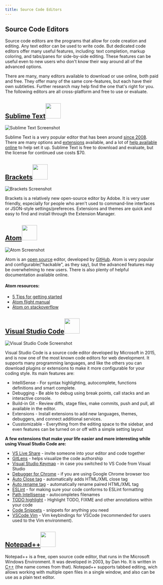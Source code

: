 ```yaml
---
title: Source Code Editors
---
```


## Source Code Editors

Source code editors are the programs that allow for code creation and editing. Any text editor can be used to write code. But dedicated code editors offer many useful features, including: text completion, markup coloring, and tabs/panes for side-by-side editing. These features can be useful even to new users who don't know their way around all of the advanced options.  

There are many, many editors available to download or use online, both paid and free. They offer many of the same core-features, but each have their own subtleties. Further research may help find the one that's right for you. The following editors are all cross-platform and free to use or evaluate.

## [Sublime Text](https://www.sublimetext.com/)<img src="https://i.imgur.com/3ALtws1.png" width="50px">
![Sublime Text Screenshot](https://i.imgur.com/Jk2aJod.png)

Sublime Text is a very popular editor that has been around [since 2008](https://www.sublimetext.com/blog/articles/one-point-oh). There are many options and [extensions](https://packagecontrol.io/search/sublime?sort=popularity) available, and a lot of [help available online](http://stackoverflow.com/search?q=sublime+text) to help set it up. Sublime Text is free to download and evaluate, but the license for continued use costs $70.

## [Brackets](http://brackets.io/)<img src="https://i.imgur.com/fassWYs.png" width="50px">
![Brackets Screenshot](https://i.imgur.com/H9mO8qS.jpg)

Brackets is a relatively new open-source editor by Adobe. It is very user friendly, especially for people who aren't used to command-line interfaces or JSON-style settings/prefereces. Extensions and themes are quick and easy to find and install through the Extension Manager.

## [Atom](https://atom.io/)<img src="https://i.imgur.com/woj5vPm.png" width="50px">
![Atom Screenshot](https://i.imgur.com/halOgkj.png)

Atom is an [open source](https://github.com/atom/atom) editor, developed by [GitHub](https://github.com/). Atom is very popular and configurable("hackable", as they say), but the advanced features may be overwhelming to new users. There is also plenty of helpful documentation available online.

#### Atom resources:
- [5 Tips for getting started](http://readwrite.com/2014/05/20/github-atom-5-tips-getting-started-tutorial-corey-johnson/)
- [Atom flight manual](http://flight-manual.atom.io)
- [Atom on stackoverflow](http://stackoverflow.com/search?q=atom)

## [Visual Studio Code](https://code.visualstudio.com/)<img src="https://i.imgur.com/b4vFsKa.png" width="50px">
![Visual Studio Code Screenshot](https://code.visualstudio.com/home/home-screenshot-mac-lg.png)

Visual Studio Code is a source code editor developed by Microsoft in 2015, and is now one of the most known code editors for web development. 
It supports many programming languages, and like the others you can download plugins or extensions to make it more configurable for your coding style.
Its main features are:
*   IntelliSense - For syntax highlighting, autocomplete, functions definitions and smart complete.
*   Debugging - Be able to debug using break points, call stacks and an interactive console.
*   Build-in Git - Review diffs, stage files, make commits, push and pull, all available in the editor.
*   Extensions - Install extensions to add new languages, themes, debuggers, and connect additional services.
*   Cusstomizable - Everything from the editing space to the sidebar, and even features can be turned on or off 
    with a simple setting layout

**A few extensions that make your life easier and more interesting while using Visual Studio Code are:**
- [VS Live Share](https://marketplace.visualstudio.com/items?itemName=MS-vsliveshare.vsliveshare) - invite someone into your editor and code together
- [GitLens](https://gitlens.amod.io/) - helps visualize the code authorship
- [Visual Studio Keymap](https://marketplace.visualstudio.com/items?itemName=ms-vscode.vs-keybindings) - in case you switched to VS Code from Visual Studio
- [Debugger for Chrome](https://marketplace.visualstudio.com/items?itemName=msjsdiag.debugger-for-chrome) - if you are using Google Chrome browser too
- [Auto Close tag](https://marketplace.visualstudio.com/items?itemName=formulahendry.auto-close-tag) - automatically adds HTML/XML close tag
- [Auto rename tag](https://marketplace.visualstudio.com/items?itemName=formulahendry.auto-rename-tag) - automatically rename paired HTML/XML tag
- [ESLint](https://marketplace.visualstudio.com/items?itemName=dbaeumer.vscode-eslint) - for making sure your code conforms to ESLint formatting
- [Path Intellisense](https://marketplace.visualstudio.com/items?itemName=christian-kohler.path-intellisense) - autocompletes filenames
- [TODO highlight](https://marketplace.visualstudio.com/items?itemName=wayou.vscode-todo-highlight) - Highlight TODO, FIXME and other annotations within your code
- [Code Snippets](https://marketplace.visualstudio.com/search?term=snippets&target=VSCode&category=All%20categories&sortBy=Relevance) - snippets for anything you need
- [VSCode Vim](https://marketplace.visualstudio.com/items?itemName=vscodevim.vim) - Vim keybindings for VSCode (recommended for users used to the Vim environment). 

## [Notepad++](https://notepad-plus-plus.org)<img src="https://upload.wikimedia.org/wikipedia/commons/0/0f/Notepad%2B%2B_Logo.png" width="50px">

Notepad++ is a free, open source code editor, that runs in the Microsoft Windows Environment. It was developed in 2003, by Dan Ho. It is written in <a href='www.cplusplus.com' target='_blank' rel='nofollow'>C++</a> (the name comes from that). Notepad++ supports tabbed editing, wich allows working with multiple open files in a single window, and also can be use as a plain text editor.


